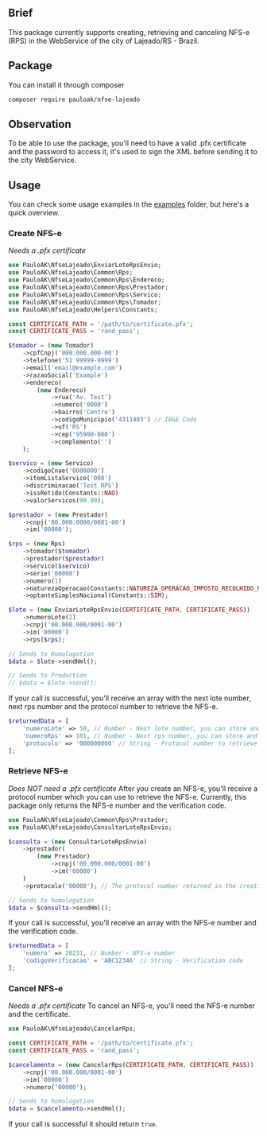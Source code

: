 ## Brief
This package currently supports creating, retrieving and canceling NFS-e (RPS) in the WebService of the city of Lajeado/RS - Brazil.

## Package
You can install it through composer
```bash
composer require pauloak/nfse-lajeado
```

## Observation
To be able to use the package, you'll need to have a valid .pfx certificate and the password to access it, it's used to sign the XML before sending it to the city WebService.

## Usage
You can check some usage examples in the [examples](examples) folder, but here's a quick overview.

### Create NFS-e
_Needs a .pfx certificate_

```php
use PauloAK\NfseLajeado\EnviarLoteRpsEnvio;
use PauloAK\NfseLajeado\Common\Rps;
use PauloAK\NfseLajeado\Common\Rps\Endereco;
use PauloAK\NfseLajeado\Common\Rps\Prestador;
use PauloAK\NfseLajeado\Common\Rps\Servico;
use PauloAK\NfseLajeado\Common\Rps\Tomador;
use PauloAK\NfseLajeado\Helpers\Constants;

const CERTIFICATE_PATH = '/path/to/certificate.pfx';
const CERTIFICATE_PASS = 'rand_pass';

$tomador = (new Tomador)
    ->cpfCnpj('000.000.000-00')
    ->telefone('51 99999-9999')
    ->email('email@example.com')
    ->razaoSocial('Example')
    ->endereco(
        (new Endereco)
            ->rua('Av. Test')
            ->numero('0000')
            ->bairro('Centro')
            ->codigoMunicipio('4311403') // IBGE Code
            ->uf('RS')
            ->cep('95900-000')
            ->complemento('')
    );

$servico = (new Servico)
    ->codigoCnae('0000000')
    ->itemListaServico('000')
    ->discriminacao('Test RPS')
    ->issRetido(Constants::NAO)
    ->valorServicos(99.99);

$prestador = (new Prestador)
    ->cnpj('00.000.0000/0001-00')
    ->im('00000');

$rps = (new Rps)
    ->tomador($tomador)
    ->prestador($prestador)
    ->servico($servico)
    ->serie('00000')
    ->numero(1)
    ->naturezaOperacao(Constants::NATUREZA_OPERACAO_IMPOSTO_RECOLHIDO_PELO_REGIME_UNICO_TRIBUTACAO)
    ->optanteSimplesNacional(Constants::SIM);

$lote = (new EnviarLoteRpsEnvio(CERTIFICATE_PATH, CERTIFICATE_PASS))
    ->numeroLote(2)
    ->cnpj('00.000.000/0001-00')
    ->im('00000')
    ->rps($rps);

// Sends to Homologation
$data = $lote->sendHml();

// Sends to Production
// $data = $lote->send();
```

If your call is successful, you'll receive an array with the next lote number, next rps number and the protocol number to retrieve the NFS-e.
```php
$returnedData = [
    'numeroLote' => 50, // Number - Next lote number, you can store and use in the next NFS-e creation
    'numeroRps' => 101, // Number - Next rps number, you can store and use in the next NFS-e creation
    'protocolo' => '000000000' // String - Protocol number to retrieve the NFS-e
];
```

### Retrieve NFS-e
_Does NOT need a .pfx certificate_
After you create an NFS-e, you'll receive a protocol number which you can use to retrieve the NFS-e.
Currently, this package only returns the NFS-e number and the verification code.
```php
use PauloAK\NfseLajeado\Common\Rps\Prestador;
use PauloAK\NfseLajeado\ConsultarLoteRpsEnvio;

$consulta = (new ConsultarLoteRpsEnvio)
    ->prestador(
        (new Prestador)
            ->cnpj('00.000.000/0001-00')
            ->im('00000')
    )
    ->protocolo('00000'); // The protocol number returned in the creation call

// Sends to homologation
$data = $consulta->sendHml();
```

If your call is successful, you'll receive an array with the NFS-e number and the verification code.
```php
$returnedData = [
    'numero' => 20231, // Number - NFS-e number
    'codigoVerificacao' = 'ABC12346' // String - Verification code
];
```

### Cancel NFS-e
_Needs a .pfx certificate_
To cancel an NFS-e, you'll need the NFS-e number and the certificate.
```php
use PauloAK\NfseLajeado\CancelarRps;

const CERTIFICATE_PATH = '/path/to/certificate.pfx';
const CERTIFICATE_PASS = 'rand_pass';

$cancelamento = (new CancelarRps(CERTIFICATE_PATH, CERTIFICATE_PASS))
    ->cnpj('00.000.000/0001-00')
    ->im('00000')
    ->numero('00000');

// Sends to homologation
$data = $cancelamento->sendHml();
```

If your call is successful it should return `true`.